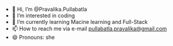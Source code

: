 - 👋 Hi, I’m @Pravalika.Pullabatla
- 👀 I’m interested in coding
- 🌱 I’m currently learning Macine learning and Full-Stack
- 📫 How to reach me via e-mail pullabatla.pravalika@gmail.com
- 😄 Pronouns: she

<!---
Pravalikapullabatla/Pravalikapullabatla is a ✨ special ✨ repository because its `README.md` (this file) appears on your GitHub profile.
You can click the Preview link to take a look at your changes.
--->
